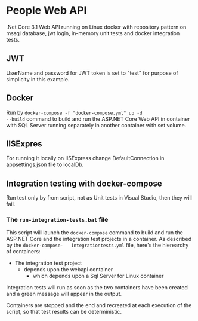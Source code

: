 # People Web API
.Net Core 3.1 Web API running on Linux docker with repository pattern on mssql database, jwt login, in-memory unit tests and docker integration tests.

## JWT
UserName and password for JWT token is set to "test" for purpose of simplicity in this example.

## Docker
Run by <code>docker-compose -f "docker-compose.yml" up -d --build</code> command to build and run the ASP.NET Core Web API in container with SQL Server running separately in another container with set volume.

## IISExpres
For running it locally on IISExpress change DefaultConnection in appsettings.json file to localDb.

## Integration testing with docker-compose
Run test only by from script, not as Unit tests in Visual Studio, then they will fail.

 ### The `run-integration-tests.bat` file
 This script will launch the `docker-compose` command to build and run the ASP.NET Core and the integration test projects in a container. As described by the `docker-compose-   integrationtests.yml` file, here's the hierearchy of containers:
 * The integration test project
   * depends upon the webapi container
     * which depends upon a Sql Server for Linux container


 Integration tests will run as soon as the two containers have been created and a green message will appear in the output.

 Containers are stopped and the end and recreated at each execution of the script, so that test results can be deterministic.
